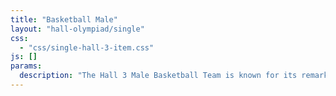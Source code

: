 ```yaml
---
title: "Basketball Male"
layout: "hall-olympiad/single"
css: 
  - "css/single-hall-3-item.css"
js: []
params:
  description: "The Hall 3 Male Basketball Team is known for its remarkable skill and teamwork on the court. Comprising passionate and talented players, the team consistently demonstrates excellence and sportsmanship. Recently, they emerged as champions in the Inter-Hall Games (IHG), reinforcing their status as a leading force on the playing field."
---
```

